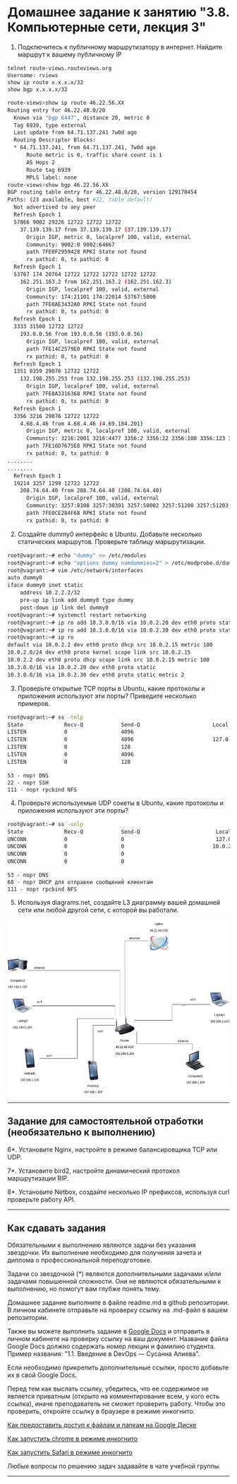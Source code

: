 # Домашнее задание к занятию "3.8. Компьютерные сети, лекция 3"

1. Подключитесь к публичному маршрутизатору в интернет. Найдите маршрут к вашему публичному IP
```
telnet route-views.routeviews.org
Username: rviews
show ip route x.x.x.x/32
show bgp x.x.x.x/32
```
```bash
route-views>show ip route 46.22.56.XX
Routing entry for 46.22.48.0/20
  Known via "bgp 6447", distance 20, metric 0
  Tag 6939, type external
  Last update from 64.71.137.241 7w0d ago
  Routing Descriptor Blocks:
  * 64.71.137.241, from 64.71.137.241, 7w0d ago
      Route metric is 0, traffic share count is 1
      AS Hops 2
      Route tag 6939
      MPLS label: none
route-views>show bgp 46.22.56.XX        
BGP routing table entry for 46.22.48.0/20, version 129170454
Paths: (23 available, best #22, table default)
  Not advertised to any peer
  Refresh Epoch 1
  57866 9002 29226 12722 12722 12722
    37.139.139.17 from 37.139.139.17 (37.139.139.17)
      Origin IGP, metric 0, localpref 100, valid, external
      Community: 9002:0 9002:64667
      path 7FE0F2959428 RPKI State not found
      rx pathid: 0, tx pathid: 0
  Refresh Epoch 1
  53767 174 20764 12722 12722 12722 12722 12722
    162.251.163.2 from 162.251.163.2 (162.251.162.3)
      Origin IGP, localpref 100, valid, external
      Community: 174:21101 174:22014 53767:5000
      path 7FE0AE3432A0 RPKI State not found
      rx pathid: 0, tx pathid: 0
  Refresh Epoch 1
  3333 31500 12722 12722
    193.0.0.56 from 193.0.0.56 (193.0.0.56)
      Origin IGP, localpref 100, valid, external
      path 7FE14C2579E0 RPKI State not found
      rx pathid: 0, tx pathid: 0
  Refresh Epoch 1
  1351 8359 29076 12722 12722
    132.198.255.253 from 132.198.255.253 (132.198.255.253)
      Origin IGP, localpref 100, valid, external
      path 7FE0A3316368 RPKI State not found
      rx pathid: 0, tx pathid: 0
  Refresh Epoch 1
  3356 3216 29076 12722 12722
    4.68.4.46 from 4.68.4.46 (4.69.184.201)
      Origin IGP, metric 0, localpref 100, valid, external
      Community: 3216:2001 3216:4477 3356:2 3356:22 3356:100 3356:123 3356:503 3356:903 3356:2067 29076:777 29076:900 29076:50000 29076:50030 29076:52004 29076:60495 29076:64667
      path 7FE16D7675E8 RPKI State not found
      rx pathid: 0, tx pathid: 0
........
........
  Refresh Epoch 1
  19214 3257 1299 12722 12722
    208.74.64.40 from 208.74.64.40 (208.74.64.40)
      Origin IGP, localpref 100, valid, external
      Community: 3257:8108 3257:30391 3257:50002 3257:51200 3257:51203
      path 7FE0CE284F68 RPKI State not found
      rx pathid: 0, tx pathid: 0
```

2. Создайте dummy0 интерфейс в Ubuntu. Добавьте несколько статических маршрутов. Проверьте таблицу маршрутизации.

```bash
root@vagrant:~# echo "dummy" >> /etc/modules
root@vagrant:~# echo "options dummy numdummies=2" > /etc/modprobe.d/dummy.conf
root@vagrant:~# vim /etc/network/interfaces
auto dummy0
iface dummy0 inet static
    address 10.2.2.2/32
    pre-up ip link add dummy0 type dummy
    post-down ip link del dummy0
root@vagrant:~# systemctl restart networking
root@vagrant:~# ip ro add 10.3.0.0/16 via 10.0.2.20 dev eth0 proto static
root@vagrant:~# ip ro add 10.3.0.0/16 via 10.0.2.30 dev eth0 proto static metric 2
root@vagrant:~# ip ro
default via 10.0.2.2 dev eth0 proto dhcp src 10.0.2.15 metric 100 
10.0.2.0/24 dev eth0 proto kernel scope link src 10.0.2.15 
10.0.2.2 dev eth0 proto dhcp scope link src 10.0.2.15 metric 100 
10.3.0.0/16 via 10.0.2.20 dev eth0 proto static 
10.3.0.0/16 via 10.0.2.30 dev eth0 proto static metric 2 
```


3. Проверьте открытые TCP порты в Ubuntu, какие протоколы и приложения используют эти порты? Приведите несколько примеров.

```bash
root@vagrant:~# ss -tnlp
State             Recv-Q            Send-Q                       Local Address:Port                       Peer Address:Port            Process                                                              
LISTEN            0                 4096                               0.0.0.0:111                             0.0.0.0:*                users:(("rpcbind",pid=609,fd=4),("systemd",pid=1,fd=41))            
LISTEN            0                 4096                         127.0.0.53%lo:53                              0.0.0.0:*                users:(("systemd-resolve",pid=610,fd=13))                           
LISTEN            0                 128                                0.0.0.0:22                              0.0.0.0:*                users:(("sshd",pid=1817,fd=3))                                      
LISTEN            0                 4096                                  [::]:111                                [::]:*                users:(("rpcbind",pid=609,fd=6),("systemd",pid=1,fd=43))            
LISTEN            0                 128                                   [::]:22                                 [::]:*                users:(("sshd",pid=1817,fd=4))                     
```
```text
53 - порт DNS
22 - порт SSH
111 - порт rpcbind NFS
```

4. Проверьте используемые UDP сокеты в Ubuntu, какие протоколы и приложения используют эти порты?
```bash
root@vagrant:~# ss -unlp
State             Recv-Q            Send-Q                        Local Address:Port                       Peer Address:Port           Process                                                              
UNCONN            0                 0                             127.0.0.53%lo:53                              0.0.0.0:*               users:(("systemd-resolve",pid=610,fd=12))                           
UNCONN            0                 0                            10.0.2.15%eth0:68                              0.0.0.0:*               users:(("systemd-network",pid=418,fd=19))                           
UNCONN            0                 0                                   0.0.0.0:111                             0.0.0.0:*               users:(("rpcbind",pid=609,fd=5),("systemd",pid=1,fd=42))            
UNCONN            0                 0                                      [::]:111                                [::]:*               users:(("rpcbind",pid=609,fd=7),("systemd",pid=1,fd=44))            
```
```text
53 - порт DNS
68 - порт DHCP для отправки сообщений клиентам
111 - порт rpcbind NFS
```

5. Используя diagrams.net, создайте L3 диаграмму вашей домашней сети или любой другой сети, с которой вы работали. 

![img.png](img.png)


 ---
## Задание для самостоятельной отработки (необязательно к выполнению)

6*. Установите Nginx, настройте в режиме балансировщика TCP или UDP.

7*. Установите bird2, настройте динамический протокол маршрутизации RIP.

8*. Установите Netbox, создайте несколько IP префиксов, используя curl проверьте работу API.

 ---

## Как сдавать задания

Обязательными к выполнению являются задачи без указания звездочки. Их выполнение необходимо для получения зачета и диплома о профессиональной переподготовке.

Задачи со звездочкой (*) являются дополнительными задачами и/или задачами повышенной сложности. Они не являются обязательными к выполнению, но помогут вам глубже понять тему.

Домашнее задание выполните в файле readme.md в github репозитории. В личном кабинете отправьте на проверку ссылку на .md-файл в вашем репозитории.

Также вы можете выполнить задание в [Google Docs](https://docs.google.com/document/u/0/?tgif=d) и отправить в личном кабинете на проверку ссылку на ваш документ.
Название файла Google Docs должно содержать номер лекции и фамилию студента. Пример названия: "1.1. Введение в DevOps — Сусанна Алиева".

Если необходимо прикрепить дополнительные ссылки, просто добавьте их в свой Google Docs.

Перед тем как выслать ссылку, убедитесь, что ее содержимое не является приватным (открыто на комментирование всем, у кого есть ссылка), иначе преподаватель не сможет проверить работу. Чтобы это проверить, откройте ссылку в браузере в режиме инкогнито.

[Как предоставить доступ к файлам и папкам на Google Диске](https://support.google.com/docs/answer/2494822?hl=ru&co=GENIE.Platform%3DDesktop)

[Как запустить chrome в режиме инкогнито ](https://support.google.com/chrome/answer/95464?co=GENIE.Platform%3DDesktop&hl=ru)

[Как запустить  Safari в режиме инкогнито ](https://support.apple.com/ru-ru/guide/safari/ibrw1069/mac)

Любые вопросы по решению задач задавайте в чате учебной группы.

---

